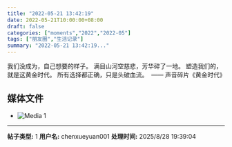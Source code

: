 ```yaml
---
title: "2022-05-21 13:42:19"
date: 2022-05-21T10:00:00+08:00
draft: false
categories: ["moments","2022","2022-05"]
tags: ["朋友圈","生活记录"]
summary: "2022-05-21 13:42:19..."
---
```


我们没成为，自己想要的样子。
满目山河空慈悲，芳华碎了一地。
塑造我们的，就是这黄金时代。
所有选择都正确，只是头破血流。
​
​—— 声音碎片《黄金时代》

## 媒体文件

- ![Media 1](/Moments/photos/2022-05-21/202205211342190.jpg)

---

**帖子类型:** 1
**用户名:** chenxueyuan001
**处理时间:** 2025/8/28 19:39:04